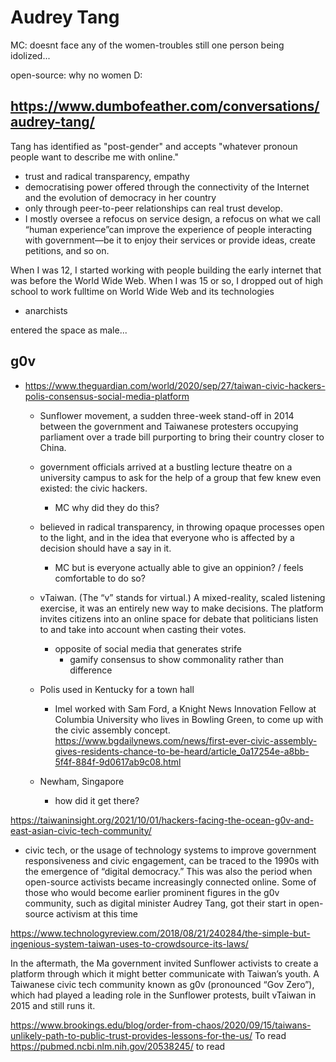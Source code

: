 # Audrey Tang

MC: doesnt face any of the women-troubles
still one person being idolized...

open-source: why no women D: 

## https://www.dumbofeather.com/conversations/audrey-tang/
Tang has identified as "post-gender" and accepts "whatever pronoun people want to describe me with online."
-  trust and radical transparency, empathy
-  democratising power offered through the connectivity of the Internet and the evolution of democracy in her country
-   only through peer-to-peer relationships can real trust develop. 
-   I mostly oversee a refocus on service design, a refocus on what we call “human experience”can improve the experience of people interacting with government—be it to enjoy their services or provide ideas, create petitions, and so on. 

 When I was 12, I started working with people building the early internet that was before the World Wide Web. When I was 15 or so, I dropped out of high school to work fulltime on World Wide Web and its technologies
 - anarchists

entered the space as male...
  
## g0v
- https://www.theguardian.com/world/2020/sep/27/taiwan-civic-hackers-polis-consensus-social-media-platform
  - Sunflower movement, a sudden three-week stand-off in 2014 between the government and Taiwanese protesters occupying parliament over a trade bill purporting to bring their country closer to China.
  - government officials arrived at a bustling lecture theatre on a university campus to ask for the help of a group that few knew even existed: the civic hackers.
    - MC why did they do this?
  - believed in radical transparency, in throwing opaque processes open to the light, and in the idea that everyone who is affected by a decision should have a say in it.
    - MC but is everyone actually able to give an oppinion? / feels comfortable to do so?
  - vTaiwan. (The “v” stands for virtual.) A mixed-reality, scaled listening exercise, it was an entirely new way to make decisions. The platform invites citizens into an online space for debate that politicians listen to and take into account when casting their votes.
    - opposite of social media that generates strife
      - gamify consensus to show commonality rather than difference
  
  - Polis used in Kentucky for a town hall
    - Imel worked with Sam Ford, a Knight News Innovation Fellow at Columbia University who lives in Bowling Green, to come up with the civic assembly concept. https://www.bgdailynews.com/news/first-ever-civic-assembly-gives-residents-chance-to-be-heard/article_0a17254e-a8bb-5f4f-884f-9d0617ab9c08.html
  - Newham, Singapore
    - how did it get there?


https://taiwaninsight.org/2021/10/01/hackers-facing-the-ocean-g0v-and-east-asian-civic-tech-community/
- civic tech, or the usage of technology systems to improve government responsiveness and civic engagement, can be traced to the 1990s with the emergence of “digital democracy.” This was also the period when open-source activists became increasingly connected online. Some of those who would become earlier prominent figures in the g0v community, such as digital minister Audrey Tang, got their start in open-source activism at this time

https://www.technologyreview.com/2018/08/21/240284/the-simple-but-ingenious-system-taiwan-uses-to-crowdsource-its-laws/

In the aftermath, the Ma government invited Sunflower activists to create a platform through which it might better communicate with Taiwan’s youth. A Taiwanese civic tech community known as g0v (pronounced “Gov Zero”), which had played a leading role in the Sunflower protests, built vTaiwan in 2015 and still runs it. 

https://www.brookings.edu/blog/order-from-chaos/2020/09/15/taiwans-unlikely-path-to-public-trust-provides-lessons-for-the-us/ To read
https://pubmed.ncbi.nlm.nih.gov/20538245/ to read